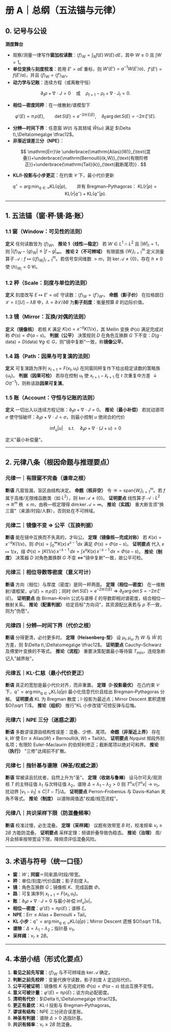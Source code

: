 # 册 A｜总纲（五法锚与元律）

## 0. 记号与公设

**测度舞台**

* 观察/测量一律写作**窗加权读数**：$\displaystyle \langle f\rangle_W=\int_{\mathbb R} f(E)\,W(E)\,dE$，其中 $W\ge 0$ 且 $\int W=1$。
* **单位变换**与**刻度校准**：若用 $E'=aE$ 重标，则 $W'(E')=a^{-1}W(E'/a)$、$f'(E')=f(E'/a)$，并且 $\langle f\rangle_W=\langle f'\rangle_{W'}$。
* **动力学与记账**：连续方程（或离散守恒）

$$
\partial_t \rho+\nabla\!\cdot J=0\quad\text{或}\quad \rho_{t+1}-\rho_t+\nabla\!\cdot J_t=0 .
$$

* **相位—密度同秤**：在一维散射/谱模型下

$$
\varphi'(E)=\pi\,\rho(E),\qquad \det S(E)=e^{-2\pi i\,\xi(E)},\quad \partial_E\arg\det S(E)=-2\pi\,\xi'(E).
$$

* **分辨—时间下界**：任意窗 $W(t)$ 与其频域 $\widehat W(\omega)$ 满足 $\Delta t\,\Delta\omega\ge \tfrac12$。
* **非渐近误差三分（NPE）**：

$$
\mathrm{Err}\le \underbrace{\mathrm{Alias}(W)}_{\text{混叠}}+\underbrace{\mathrm{Bernoulli}(k,W)}_{\text{有限阶修正}}+\underbrace{\mathrm{Tail}(k)}_{\text{截断尾项}} .
$$

* **KL/I-投影与小步更正**：在约束 $\mathcal C$ 下，最小代价更新

$$
q^\star=\arg\min_{q\in\mathcal C}\mathrm{KL}(q|p),\qquad
\text{并有 Bregman–Pythagoras： } \mathrm{KL}(r|p)=\mathrm{KL}(r|q^\star)+\mathrm{KL}(q^\star|p).
$$

---

## 1. 五法锚（窗·秤·镜·路·账）

### 1.1 窗（Window：可见性的法则）

**定义** 任何读数皆为 $\langle f\rangle_W$。
**推论 1（线性—稳定）** 若 $W\in L^1\cap L^2$ 且 $|W|_1=1$，则 $|\langle f\rangle_W-\langle g\rangle_W|\le |f-g|_\infty$。
**推论 2（不可辨域）** 有限窗族 $\{W_i\}_{i=1}^m$ 定义测量算子 $\mathcal A:f\mapsto(\langle f\rangle_{W_i})_{i=1}^m$。若信号空间维数 $>m$，则 $\ker\mathcal A\neq\{0\}$，存在 $h\ne0$ 使 $\langle h\rangle_{W_i}=0\ \forall i$。

### 1.2 秤（Scale：刻度与单位的法则）

**定义** 刻度改写 $E\mapsto E'=aE$ 守读数：$\langle f\rangle_W=\langle f'\rangle_{W'}$。
**命题（影子价）** 在拉格朗日 $\mathcal L=\mathbb E[U]-\lambda B$ 中，$\lambda=\partial \mathcal L/\partial B$ 为**影子刻度**：衡量预算 $B$ 的边际价值。

### 1.3 镜（Mirror：互换/对偶的法则）

**定义（镜像核）** 若核 $K$ 满足 $K(x)=x^{-a}K(1/x)$，其 Mellin 变换 $\Phi(s)$ 满足完成对称 $\Phi(s)=\Phi(a-s)$。
**判据（公平）** 决策规则 $D$ 在角色互换群 $G$ 下不变：$D(g\cdot \text{data})=D(\text{data})\ \forall g\in G$，则"镜中复断"一致，称**镜像公平**。

### 1.4 路（Path：因果与可复演的法则）

**定义** 可复演路为序列 $x_{t+1}=F(x_t,u_t)$ 在同窗同秤复作下给出稳定读数的策略族 $\{u_t\}$。
**判据（因果可检）** 若存在控制 $u_t$ 使 $x_{t+1}-\hat x_{t+1}$ 在 $t$ 次重复中方差 $\downarrow O(t^{-1})$，则称该路**因果可复演**。

### 1.5 账（Account：守恒与记账的法则）

**定义** 一切出入以连续方程记账：$\partial_t\rho+\nabla\!\cdot J=0$。
**推论（最小补偿）** 若扰动源项 $\sigma$ 使守恒破坏：$\partial_t\rho+\nabla\!\cdot J=\sigma$，则最小控制 $u$ 使闭合的代价

$$
\inf_u |u|\quad\text{s.t.}\quad \partial_t\rho+\nabla\!\cdot(J+u)=0
$$

定义"最小补偿量"。

---

## 2. 元律八条（根因命题与推理要点）

### 元律一｜有限窗不完备（谦卑之根）

**断语** 凡窗皆漏，盲区由结构决定。
**命题（核非空）** 令 $\mathcal W=\mathrm{span}\{W_i\}_{i=1}^m$。若 $f$ 属于高维/无限维函数类（如 $L^2$），则 $\ker \mathcal A\neq\{0\}$。
**证明要点** 线性算子 $\mathcal A: L^2\to\mathbb R^m$ 秩 $\le m$，由秩—核定理得 $\dim\ker\mathcal A=\infty$。
**推论（实践）** 重大断言须"换三窗"（来源/时段/人群），否则处在不可辨域。

### 元律二｜镜像不变 ⇒ 公平（互换判据）

**断语** 能在镜中互换而不失真的，才叫公。
**定理（镜像核—完成对称）** 若 $K(x)=x^{-a}K(1/x)$，则 $\Phi(s)=\int_0^\infty K(x)\,x^{s-1}dx$ 满足 $\Phi(s)=\Phi(a-s)$。
**证明要点** 代入 $x\mapsto 1/x$，得 $\Phi(s)=\int K(1/x)\,x^{-s-1}\,dx=\int x^{a}K(x)\,x^{-s-1}\,dx=\Phi(a-s)$。
**推论（制度）** 决策器 $D$ 对角色置换群 $G$ 不变 ⇔"镜中复断"一致，故公平可检。

### 元律三｜相位导数等密度（意义可计）

**断语** 方向（相位）与厚度（密度）是同一秤两面。
**定理（相位—密度）** 在一维散射/谱框架，$\varphi'(E)=\pi\,\rho(E)$；同时 $\det S(E)=e^{-2\pi i\,\xi(E)}\Rightarrow \partial_E\arg\det S=-2\pi\,\xi'(E)$。
**证明要点** 由 Birman–Kreĭn 公式与谱移 $\xi$ 的导数即相对谱密度，结合相位—散射关系。
**推论（配重判据）** 给定目标"方向词"，其资源配比表若与 $\rho$ 不一致，则为"伪愿"。

### 元律四｜分辨—时间下界（代价之根）

**断语** 分得更清，必付更多时。
**定理（Heisenberg-型）** 设 $\mu_t,\mu_\omega$ 为 $W$ 与 $\widehat W$ 的方差，则 $\Delta t\,\Delta\omega\ge \tfrac12$。
**证明要点** Cauchy–Schwarz 及傅里叶变换的不等式。
**推论（流程）** 重要决策配置最小等待窗 $T_{\min}$，违规急断记入"越界账"。

### 元律五｜KL-仁慈（最小代价更正）

**断语** 真正的宽恕是最小代价对齐，而非重置。
**定理（I-投影最优）** 在凸约束 $\mathcal C$ 下，$q^\star=\arg\min_{q\in\mathcal C}\mathrm{KL}(q|p)$ 最小化信息代价且给出 Bregman–Pythagoras 分解。
**证明要点** KL 为 Bregman 散度；I-投影为最近点；Mirror Descent 累积遗憾 $O(\sqrt T)$。
**推论（组织）** 推行"KL 小步改错"可控反弹与后悔。

### 元律六｜NPE 三分（迷惑之源）

**断语** 多数谬误源自结构性误差：混叠、少修、尾项。
**命题（非渐近上界）** 存在 $k,W$ 使 $\mathrm{Err}\le \mathrm{Alias}(W)+\mathrm{Bernoulli}(k,W)+\mathrm{Tail}(k)$。
**证明要点** Nyquist 频段外别名项；有限阶 Euler–Maclaurin 的伯努利修正；截断尾项以绝对可和界。
**推论（执行）** "三修"达阈前不扩散。

### 元律七｜指针基与谱隙（神圣/权威之源）

**断语** 常被读且抗扰者，自然上升为"圣"。
**定理（收敛与鲁棒）** 设马尔可夫/观测核 $T$ 的主特征值 $\lambda_1$ 与次特征值 $\lambda_2$，谱隙 $\Delta=\lambda_1-\lambda_2>0$ 则 $T^n x/|T^n x|\to v_1$，扰动界 $|v_1-\tilde v_1|\le C|T-\tilde T|/\Delta$。
**证明要点** Perron–Frobenius 与 Davis–Kahan 夹角不等式。
**推论（制度）** 以谱隙阈值选"权威/规范流程"。

### 元律八｜共识采样下限（防混叠频率）

**断语** 校准过慢，必生混叠。
**定理（采样阈）** 议题有效带宽 $B$ 时，校准频率 $\nu_r\ge 2B$ 方能防混叠。
**证明要点** 采样定理：频谱折叠导致伪稳态。
**推论（治理）** 周/月会频率按带宽设下限，降频须评估混叠风险。

---

## 3. 术语与符号（统一口径）

* **窗**：$W$；**同窗**＝同来源/时段/带宽。
* **秤**：单位/刻度/代价函数；影子刻度 $\lambda$。
* **镜**：角色互换群 $G$；镜像核 $K$、完成函数 $\Phi$。
* **路**：可复演序列 $x_{t+1}=F(x_t,u_t)$。
* **账**：$\partial_t\rho+\nabla\!\cdot J=0$ 与最小补偿 $\inf_u|u|$。
* **相位—密度**：$\varphi'(E)=\pi\rho(E)$；谱移 $\xi$。
* **NPE**：$\mathrm{Err}\le \mathrm{Alias}+\mathrm{Bernoulli}+\mathrm{Tail}$。
* **KL 小步**：$q^\star=\arg\min_{q\in\mathcal C}\mathrm{KL}(q|p)$；Mirror Descent 遗憾 $O(\sqrt T)$。
* **谱隙**：$\Delta=\lambda_1-\lambda_2$；指针基 $v_1$。
* **采样阈**：$\nu_r\ge 2B$。

---

## 4. 本册小结（形式化要点）

1. **看见之前先写窗**：$\langle f\rangle_W$ 与不可辨域由 $\ker\mathcal A$ 确定。
2. **判断之前先校秤**：变量代换守读数，影子刻度 $\lambda$ 定边际代价。
3. **公平可被证明**：镜像核 $K$ 与完成对称 $\Phi(s)=\Phi(a-s)$ 给出互换不变性。
4. **意义可被计量**：$\varphi'(E)=\pi\rho(E)$；谈方向必配密度。
5. **清明有代价**：$\Delta t\,\Delta\omega\ge \tfrac12$。
6. **更正有最优**：KL-I 投影与 Bregman–Pythagoras。
7. **谬误有结构**：NPE 三分闭合误差账。
8. **神圣有判据**：谱隙 $\Delta>0$ 选指针基。
9. **共识有频率**：$\nu_r\ge 2B$ 防混叠。
